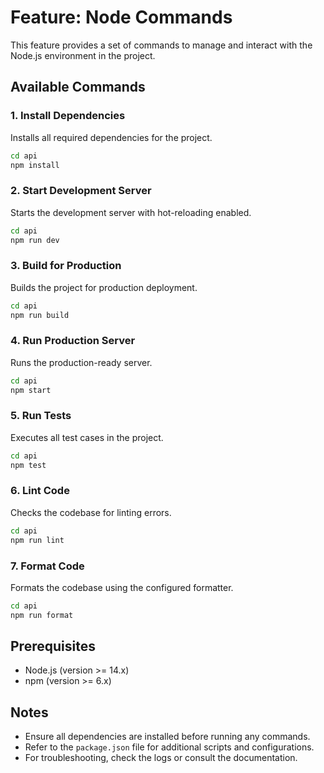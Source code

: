# Feature: Node Commands

This feature provides a set of commands to manage and interact with the Node.js environment in the project.

## Available Commands

### 1. Install Dependencies
Installs all required dependencies for the project.

```bash
cd api
npm install
```

### 2. Start Development Server
Starts the development server with hot-reloading enabled.

```bash
cd api
npm run dev
```

### 3. Build for Production
Builds the project for production deployment.

```bash
cd api
npm run build
```

### 4. Run Production Server
Runs the production-ready server.

```bash
cd api
npm start
```

### 5. Run Tests
Executes all test cases in the project.

```bash
cd api
npm test
```

### 6. Lint Code
Checks the codebase for linting errors.

```bash
cd api
npm run lint
```

### 7. Format Code
Formats the codebase using the configured formatter.

```bash
cd api
npm run format
```

## Prerequisites
- Node.js (version >= 14.x)
- npm (version >= 6.x)

## Notes
- Ensure all dependencies are installed before running any commands.
- Refer to the `package.json` file for additional scripts and configurations.
- For troubleshooting, check the logs or consult the documentation.
